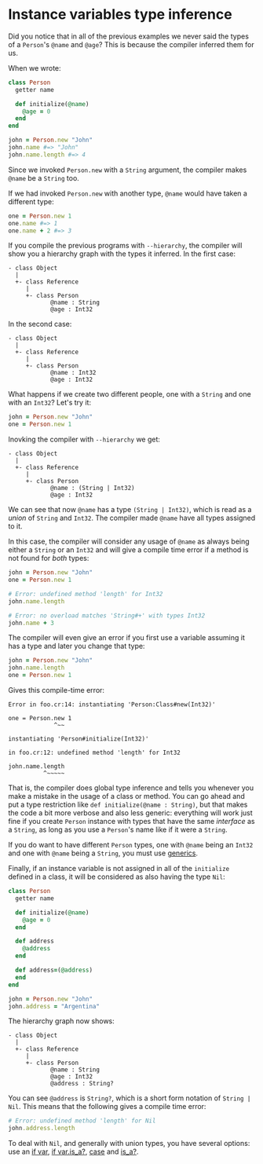 # Instance variables type inference

Did you notice that in all of the previous examples we never said the types of a `Person`'s `@name` and `@age`? This is because the compiler inferred them for us.

When we wrote:

``` ruby
class Person
  getter name

  def initialize(@name)
    @age = 0
  end
end

john = Person.new "John"
john.name #=> "John"
john.name.length #=> 4
```

Since we invoked `Person.new` with a `String` argument, the compiler makes `@name` be a `String` too.

If we had invoked `Person.new` with another type, `@name` would have taken a different type:

``` ruby
one = Person.new 1
one.name #=> 1
one.name + 2 #=> 3
```

If you compile the previous programs with `--hierarchy`, the compiler will show you a hierarchy graph with the types it inferred. In the first case:

```
- class Object
  |
  +- class Reference
     |
     +- class Person
            @name : String
            @age : Int32
```

In the second case:

```
- class Object
  |
  +- class Reference
     |
     +- class Person
            @name : Int32
            @age : Int32
```

What happens if we create two different people, one with a `String` and one with an `Int32`? Let's try it:

``` ruby
john = Person.new "John"
one = Person.new 1
```

Inovking the compiler with `--hierarchy` we get:

```
- class Object
  |
  +- class Reference
     |
     +- class Person
            @name : (String | Int32)
            @age : Int32
```

We can see that now `@name` has a type `(String | Int32)`, which is read as a *union* of `String` and `Int32`. The compiler made `@name` have all types assigned to it.

In this case, the compiler will consider any usage of `@name` as always being either a `String` or an `Int32` and will give a compile time error if a method is not found for *both* types:

``` ruby
john = Person.new "John"
one = Person.new 1

# Error: undefined method 'length' for Int32
john.name.length

# Error: no overload matches 'String#+' with types Int32
john.name + 3
```

The compiler will even give an error if you first use a variable assuming it has a type and later you change that type:

``` ruby
john = Person.new "John"
john.name.length
one = Person.new 1
```

Gives this compile-time error:

```
Error in foo.cr:14: instantiating 'Person:Class#new(Int32)'

one = Person.new 1
             ^~~

instantiating 'Person#initialize(Int32)'

in foo.cr:12: undefined method 'length' for Int32

john.name.length
          ^~~~~~
```

That is, the compiler does global type inference and tells you whenever you make a mistake in the usage of a class or method. You can go ahead and put a type restriction like `def initialize(@name : String)`, but that makes the code a bit more verbose and also less generic: everything will work just fine if you create `Person` instance with types that have the same *interface* as a `String`, as long as you use a `Person`'s name like if it were a `String`.

If you do want to have different `Person` types, one with `@name` being an `Int32` and one with `@name` being a `String`, you must use [generics](generics.html).

Finally, if an instance variable is not assigned in all of the `initialize` defined in a class, it will be considered as also having the type `Nil`:

``` ruby
class Person
  getter name

  def initialize(@name)
    @age = 0
  end

  def address
    @address
  end

  def address=(@address)
  end
end

john = Person.new "John"
john.address = "Argentina"
```

The hierarchy graph now shows:

```
- class Object
  |
  +- class Reference
     |
     +- class Person
            @name : String
            @age : Int32
            @address : String?
```

You can see `@address` is `String?`, which is a short form notation of `String | Nil`. This means that the following gives a compile time error:

``` ruby
# Error: undefined method 'length' for Nil
john.address.length
```

To deal with `Nil`, and generally with union types, you have several options: use an [if var](if_var.html), [if var.is_a?](if_varis_a.html), [case](case.html) and [is_a?](is_a.html).

